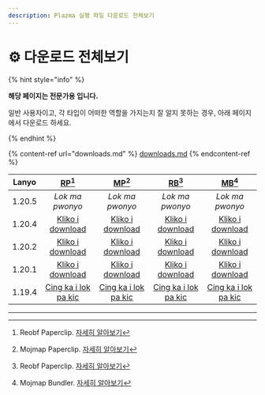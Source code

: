```yaml
---
description: Plazma 실행 파일 다운로드 전체보기
---
```


# ⚙️ 다운로드 전체보기

{% hint style="info" %}

**해당 페이지는 전문가용 입니다.**

일반 사용자이고, 각 타입이 어떠한 역할을 가지는지 잘 알지 못하는 경우,
아래 페이지에서 다운로드 하세요.

{% endhint %}

{% content-ref url="downloads.md" %}
[downloads.md](downloads.md)
{% endcontent-ref %}

|  Lanyo |                                                           [RP](#user-content-fn-1)[^1]                                                           |                                                            [MP](#user-content-fn-2)[^2]                                                           |                                                          [RB](#user-content-fn-3)[^3]                                                          |                                                           [MB](#user-content-fn-4)[^4]                                                          |
| :----: | :----------------------------------------------------------------------------------------------------------------------------------------------: | :-----------------------------------------------------------------------------------------------------------------------------------------------: | :--------------------------------------------------------------------------------------------------------------------------------------------: | :---------------------------------------------------------------------------------------------------------------------------------------------: |
| 1.20.5 |                                                                  _Lok ma pwonyo_                                                                 |                                                                  _Lok ma pwonyo_                                                                  |                                                                 _Lok ma pwonyo_                                                                |                                                                 _Lok ma pwonyo_                                                                 |
| 1.20.4 |   [Kliko i download](https://github.com/PlazmaMC/Plazma/releases/download/build/1.20.4/latest/plazma-paperclip-1.20.4-R0.1-SNAPSHOT-reobf.jar)   |   [Kliko i download](https://github.com/PlazmaMC/Plazma/releases/download/build/1.20.4/latest/plazma-paperclip-1.20.4-R0.1-SNAPSHOT-mojmap.jar)   |   [Kliko i download](https://github.com/PlazmaMC/Plazma/releases/download/build/1.20.4/latest/plazma-bundler-1.20.4-R0.1-SNAPSHOT-reobf.jar)   |   [Kliko i download](https://github.com/PlazmaMC/Plazma/releases/download/build/1.20.4/latest/plazma-bundler-1.20.4-R0.1-SNAPSHOT-mojmap.jar)   |
| 1.20.2 |   [Kliko i download](https://github.com/PlazmaMC/Plazma/releases/download/build/1.20.2/latest/plazma-paperclip-1.20.2-R0.1-SNAPSHOT-reobf.jar)   |   [Kliko i download](https://github.com/PlazmaMC/Plazma/releases/download/build/1.20.2/latest/plazma-paperclip-1.20.2-R0.1-SNAPSHOT-mojmap.jar)   |   [Kliko i download](https://github.com/PlazmaMC/Plazma/releases/download/build/1.20.2/latest/plazma-bundler-1.20.2-R0.1-SNAPSHOT-reobf.jar)   |   [Kliko i download](https://github.com/PlazmaMC/Plazma/releases/download/build/1.20.2/latest/plazma-bundler-1.20.2-R0.1-SNAPSHOT-mojmap.jar)   |
| 1.20.1 |   [Kliko i download](https://github.com/PlazmaMC/Plazma/releases/download/build/1.20.1/latest/plazma-paperclip-1.20.1-R0.1-SNAPSHOT-reobf.jar)   |   [Kliko i download](https://github.com/PlazmaMC/Plazma/releases/download/build/1.20.1/latest/plazma-paperclip-1.20.1-R0.1-SNAPSHOT-mojmap.jar)   |   [Kliko i download](https://github.com/PlazmaMC/Plazma/releases/download/build/1.20.1/latest/plazma-bundler-1.20.1-R0.1-SNAPSHOT-reobf.jar)   |   [Kliko i download](https://github.com/PlazmaMC/Plazma/releases/download/build/1.20.1/latest/plazma-bundler-1.20.1-R0.1-SNAPSHOT-mojmap.jar)   |
| 1.19.4 | [Cing ka i lok pa kic](https://github.com/PlazmaMC/Plazma/releases/download/build/1.19.4/latest/plazma-paperclip-1.19.4-R0.1-SNAPSHOT-reobf.jar) | [Cing ka i lok pa kic](https://github.com/PlazmaMC/Plazma/releases/download/build/1.19.4/latest/plazma-paperclip-1.19.4-R0.1-SNAPSHOT-mojmap.jar) | [Cing ka i lok pa kic](https://github.com/PlazmaMC/Plazma/releases/download/build/1.19.4/latest/plazma-bundler-1.19.4-R0.1-SNAPSHOT-reobf.jar) | [Cing ka i lok pa kic](https://github.com/PlazmaMC/Plazma/releases/download/build/1.19.4/latest/plazma-bundler-1.19.4-R0.1-SNAPSHOT-mojmap.jar) |

<!-- TODO: Migrate to Plazma REST API

https://dl.plazmamc.org/<version>/<type> (https://api.plazmamc.org/v1/download/...)

- type: Bit (ab) -> 00(RP) 01(MP) 10(RB) 11(MB)
    - a: is bundler
    - b: is mojmap

| 1.20.4 | [클릭하여 다운로드](https://dl.plazmamc.org/1.20.4/0) | [클릭하여 다운로드](https://dl.plazmamc.org/1.20.4/1) | [클릭하여 다운로드](https://dl.plazmamc.org/1.20.4/2) | [클릭하여 다운로드](https://dl.plazmamc.org/1.20.4/3) |
| 1.20.2 | [클릭하여 다운로드](https://dl.plazmamc.org/1.20.2/0) | [클릭하여 다운로드](https://dl.plazmamc.org/1.20.2/1) | [클릭하여 다운로드](https://dl.plazmamc.org/1.20.2/2) | [클릭하여 다운로드](https://dl.plazmamc.org/1.20.2/3) |
| 1.20.1 | [클릭하여 다운로드](https://dl.plazmamc.org/1.20.1/0) | [클릭하여 다운로드](https://dl.plazmamc.org/1.20.1/1) | [클릭하여 다운로드](https://dl.plazmamc.org/1.20.1/2) | [클릭하여 다운로드](https://dl.plazmamc.org/1.20.1/3) |
| 1.19.4 | [클릭하여 다운로드](https://dl.plazmamc.org/1.19.4/0) | [클릭하여 다운로드](https://dl.plazmamc.org/1.19.4/1) | [클릭하여 다운로드](https://dl.plazmamc.org/1.19.4/2) | [클릭하여 다운로드](https://dl.plazmamc.org/1.19.4/3) |
-->

***

[^1]: Reobf Paperclip. [자세히 알아보기](/about/administration/getting-started#id-2)

[^2]: Mojmap Paperclip. [자세히 알아보기](/about/administration/getting-started#id-2)

[^3]: Reobf Paperclip. [자세히 알아보기](/about/administration/getting-started#id-2)

[^4]: Mojmap Bundler. [자세히 알아보기](/about/administration/getting-started#id-2)

